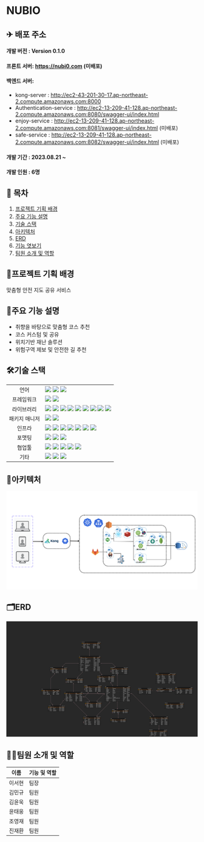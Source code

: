 # NUBIO

## ✈ 배포 주소

#### 개발 버전 : Version 0.1.0 </br>  
#### 프론트 서버: https://nubi0.com (미배포) </br>  
#### 백엔드 서버: </br>  
- kong-server : http://ec2-43-201-30-17.ap-northeast-2.compute.amazonaws.com:8000 </br>
- Authentication-service : http://ec2-13-209-41-128.ap-northeast-2.compute.amazonaws.com:8080/swagger-ui/index.html </br> 
- enjoy-service : http://ec2-13-209-41-128.ap-northeast-2.compute.amazonaws.com:8081/swagger-ui/index.html (미배포) </br> 
- safe-service : http://ec2-13-209-41-128.ap-northeast-2.compute.amazonaws.com:8082/swagger-ui/index.html (미배포)</br> 

#### 개발 기간 : 2023.08.21 ~ </br>  
#### 개발 인원 : 6명

## 📑 목차

1. [프로젝트 기획 배경](#프로젝트-기획-배경)
2. [주요 기능 설명](#주요-기능-설명)
3. [기술 스택](#기술-스택)
4. [아키텍처](#아키텍처)
5. [ERD](#erd)
6. [기능 엿보기](#기능-엿보기)
7. [팀원 소개 및 역할](#팀원-소개-및-역할)

## 📌프로젝트 기획 배경

맞춤형 안전 지도 공유 서비스

## 🔎주요 기능 설명
- 취향을 바탕으로 맞춤형 코스 추천  
- 코스 커스텀 및 공유
- 위치기반 재난 솔루션
- 위험구역 제보 및 안전한 길 추천


## 🛠기술 스택

<table>
<tr>
 <td align="center">언어</td>
 <td>
  <img src="https://img.shields.io/badge/JavaScript-F7DF1E?style=for-the-badge&logo=JavaScript&logoColor=ffffff"/>
  <img src="https://img.shields.io/badge/Java-orange?style=for-the-badge&logo=Java&logoColor=white"/>
	<img src="https://img.shields.io/badge/css-1572B6?style=for-the-badge&logo=css3&logoColor=white"/>
	
 </td>
</tr>
<tr>
 <td align="center">프레임워크</td>
 <td>
  <img src="https://img.shields.io/badge/Spring-6DB33F?style=for-the-badge&logo=Spring&logoColor=ffffff"/>
	<img src="https://img.shields.io/badge/React-61DAFB?style=for-the-badge&logo=React&logoColor=ffffff"/>  
</tr>
<tr>
 <td align="center">라이브러리</td>
 <td>
  
<img src="https://img.shields.io/badge/SpringBoot-6DB33F?style=for-the-badge&logo=SpringBoot&logoColor=ffffff"/>
<img src="https://img.shields.io/badge/springsecurity-6DB33F?style=for-the-badge&logo=springsecurity&logoColor=ffffff"/>
<img src="https://img.shields.io/badge/jwt-6DB33F?style=for-the-badge&logo=jwt&logoColor=ffffff"/>
<img src="https://img.shields.io/badge/MUI-007FFF?style=for-the-badge&logo=MUI&logoColor=ffffff"/>
<img src="https://img.shields.io/badge/Redux-764ABC?style=for-the-badge&logo=redux&logoColor=ffffff"/>  
<img src="https://img.shields.io/badge/Jest-C21325?style=for-the-badge&logo=Jest&logoColor=ffffff"/>  
<img src="https://img.shields.io/badge/Axios-5A29E4?style=for-the-badge&logo=Axios&logoColor=ffffff"/>  
<img src="https://img.shields.io/badge/bootstrap-7952B3?style=for-the-badge&logo=#7952B3&logoColor=ffffff"/>  
<img src="https://img.shields.io/badge/jquery-0769AD?style=for-the-badge&logo=jquery&logoColor=ffffff"/>

</tr>
<tr>
 <td align="center">패키지 매니저</td>
 <td>
    <img src="https://img.shields.io/badge/npm-CB3837?style=for-the-badge&logo=npm&logoColor=white">
    <img src="https://img.shields.io/badge/gradle-02303A?style=for-the-badge&logo=gradle&logoColor=white">

  </td>
</tr>
<tr>
 <td align="center">인프라</td>
 <td>
  <img src="https://img.shields.io/badge/MYSQL-4479A1?style=for-the-badge&logo=MYSQL&logoColor=ffffff"/>
  <img src="https://img.shields.io/badge/amazonaws-232F3E?style=for-the-badge&logo=amazonaws&logoColor=ffffff"/>
  <img src="https://img.shields.io/badge/amazons3-569A31?style=for-the-badge&logo=amazons3&logoColor=ffffff"/>
  <img src="https://img.shields.io/badge/amazonec2-FF9900?style=for-the-badge&logo=amazonec2&logoColor=ffffff"/>
  <img src="https://img.shields.io/badge/docker-2496ED?style=for-the-badge&logo=docker&logoColor=ffffff"/>
  <img src="https://img.shields.io/badge/jenkins-D24939?style=for-the-badge&logo=jenkins&logoColor=ffffff"/>
  <img src="https://img.shields.io/badge/kong-003459?style=for-the-badge&logo=kong&logoColor=ffffff"/>
  
</tr>
<tr>
 <td align="center">포맷팅</td>
 <td>
  <img src="https://img.shields.io/badge/ESLint-4B32C3?style=for-the-badge&logo=ESLint&logoColor=ffffff"/> 
  <img src="https://img.shields.io/badge/Prettier-F7B93E?style=for-the-badge&logo=Prettier&logoColor=ffffff"/> 
  <img src="https://img.shields.io/badge/PostCSS-DD3A0A?style=for-the-badge&logo=PostCSS&logoColor=ffffff"/> 
  </td>
</tr>

<tr>
 <td align="center">협업툴</td>
 <td>
    <img src="https://img.shields.io/badge/Git-F05032?style=for-the-badge&logo=Git&logoColor=white"/>
    <img src="https://img.shields.io/badge/GitHub-181717?style=for-the-badge&logo=GitHub&logoColor=white"/> 
    <img src="https://img.shields.io/badge/Gitlab-FC6D26?style=for-the-badge&logo=Gitlab&logoColor=white"/> 
    <img src="https://img.shields.io/badge/Mattermost-0058CC?style=for-the-badge&logo=Mattermost&logoColor=white"/> 
    <img src="https://img.shields.io/badge/jira-0052CC?style=for-the-badge&logo=jira&logoColor=white"/>
 </td>
</tr>
<tr>
 <td align="center">기타</td>
 <td>
    <img src="https://img.shields.io/badge/Figma-F24E1E?style=for-the-badge&logo=Figma&logoColor=white"/>
    <img src="https://img.shields.io/badge/Notion-000000?style=for-the-badge&logo=Notion&logoColor=white"/> 
    <img src="https://img.shields.io/badge/swagger-85EA2D?style=for-the-badge&logo=swagger&logoColor=white"/>
 </td>
</tr>
</table>

## 🧱아키텍처
![architecture.png](./nubio/architecture.png)


## 🗂ERD

![erd.png](./nubio/erd.png)



## 🧚‍♀️팀원 소개 및 역할

| 이름   | 기능 및 역할                                                                                                                                                                              |
| ------ | ----------------------------------------------------------------------------------------------------------------------------------------------------------------------------------------- |
| 이서현 | 팀장 |
| 김민규 | 팀원                                        |
| 김윤욱 |  팀원                                                                                                                                                                                    |
| 윤태웅 |팀원                                                                                                                                                                                 |
| 조영재 | 팀원                                                                                                                                                                                |
| 진재환 |      팀원                                                                                                                                                                            |
